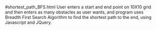 #shortest_path_BFS.html
User enters a start and end point on 10X10 grid and then enters as many obstacles as user wants, and program uses Breadth First Search Algorithm to find the shortest path to the end, using Javascript and JQuery.
